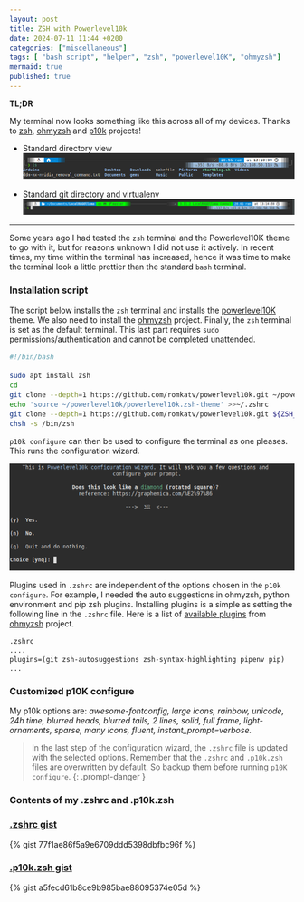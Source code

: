 ```yaml
---
layout: post
title: ZSH with Powerlevel10k
date: 2024-07-11 11:44 +0200
categories: ["miscellaneous"]
tags: [ "bash script", "helper", "zsh", "powerlevel10K", "ohmyzsh"]
mermaid: true
published: true
---
```


**TL;DR**

My terminal now looks something like this across all of my devices. Thanks to [zsh](https://www.zsh.org/), [ohmyzsh](https://github.com/ohmyzsh/ohmyzsh) and [p10k](https://github.com/romkatv/powerlevel10k) projects!

* Standard directory view
   ![ZSHP10K](/assets/images/zshp10k.png)

* Standard git directory and virtualenv
   ![zshp10kVenv](/assets/images/zshp10kVenv.png)

--------------------------------------------------

Some years ago I had tested the `zsh` terminal and the Powerlevel10K theme to go with it, but for reasons unknown I did not use it actively. In recent times, my time within the terminal has increased, hence it was time to make the terminal look a little prettier than the standard `bash` terminal.  

### Installation script

The script below installs the `zsh` terminal and installs the [powerlevel10K](https://github.com/romkatv/powerlevel10k) theme. We also need to install the [ohmyzsh](https://github.com/ohmyzsh/ohmyzsh) project. Finally, the `zsh` terminal is set as the default terminal. This last part requires `sudo` permissions/authentication and cannot be completed unattended.
```bash
#!/bin/bash

sudo apt install zsh
cd
git clone --depth=1 https://github.com/romkatv/powerlevel10k.git ~/powerlevel10k
echo 'source ~/powerlevel10k/powerlevel10k.zsh-theme' >>~/.zshrc
git clone --depth=1 https://github.com/romkatv/powerlevel10k.git ${ZSH_CUSTOM:-$HOME/.oh-my-zsh/custom}/themes/powerlevel10k
chsh -s /bin/zsh

```

`p10k configure` can then be used to configure the terminal as one pleases. This runs the configuration wizard.

![p10kconfigure](/assets/images/p10kconfigure.png)



Plugins used in `.zshrc` are independent of the options chosen in the `p10k configure`. For example, I needed the auto suggestions in ohmyzsh, python environment and pip zsh plugins. Installing plugins is a simple as setting the following line in the `.zshrc` file. Here is a list of [available plugins](https://github.com/ohmyzsh/ohmyzsh/wiki/Plugins) from [ohmyzsh](https://github.com/ohmyzsh/ohmyzsh) project.

```plaintext 
.zshrc
....
plugins=(git zsh-autosuggestions zsh-syntax-highlighting pipenv pip)
...
```

### Customized p10K configure 
My p10k options are: *awesome-fontconfig, large icons, rainbow, unicode, 24h time, blurred heads, blurred tails, 2 lines, solid, full frame, light-ornaments, sparse, many icons, fluent, instant_prompt=verbose.*



>In the last step of the configuration wizard, the `.zshrc` file is updated with the selected options. Remember that the `.zshrc` and `.p10k.zsh` files are overwritten by default. So backup them before running `p10K configure`. 
{: .prompt-danger }

 
 
### Contents of my .zshrc and .p10k.zsh

### [.zshrc gist](https://gist.github.com/jeev20/77f1ae86f5a9e6709ddd5398dbfbc96f)
{% gist 77f1ae86f5a9e6709ddd5398dbfbc96f %}

### [.p10k.zsh gist](https://gist.github.com/jeev20/a5fecd61b8ce9b985bae88095374e05d)
{% gist a5fecd61b8ce9b985bae88095374e05d %}